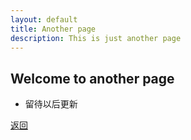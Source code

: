 ```yaml
---
layout: default
title: Another page
description: This is just another page
---
```


## Welcome to another page

- 留待以后更新

[返回](./)
